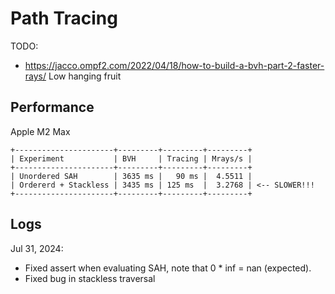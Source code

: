 # Path Tracing

TODO:
* https://jacco.ompf2.com/2022/04/18/how-to-build-a-bvh-part-2-faster-rays/ 
  Low hanging fruit

## Performance
Apple M2 Max
```
+----------------------+---------+---------+---------+
| Experiment           | BVH     | Tracing | Mrays/s |
+----------------------+---------+---------+---------+
| Unordered SAH        | 3635 ms |   90 ms |  4.5511 |
| Ordererd + Stackless | 3435 ms | 125 ms  |  3.2768 | <-- SLOWER!!!
+----------------------+---------+---------+---------+
```

## Logs
Jul 31, 2024:
* Fixed assert when evaluating SAH, note that 0 * inf = nan (expected).
* Fixed bug in stackless traversal 
